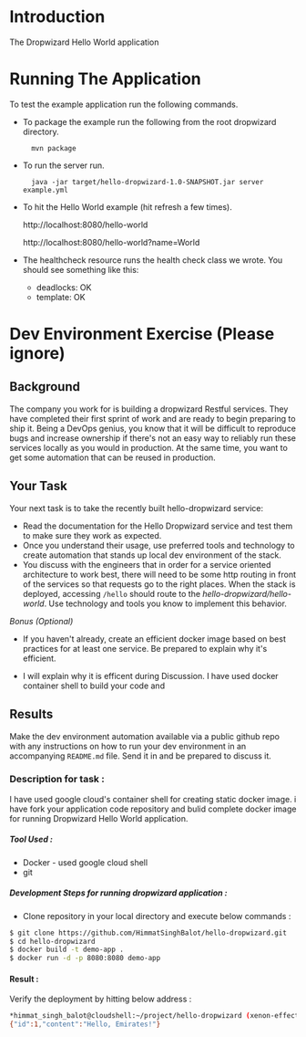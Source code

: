# Introduction

The Dropwizard Hello World application

# Running The Application

To test the example application run the following commands.

* To package the example run the following from the root dropwizard directory.

        mvn package

* To run the server run.

        java -jar target/hello-dropwizard-1.0-SNAPSHOT.jar server example.yml

* To hit the Hello World example (hit refresh a few times).

	http://localhost:8080/hello-world

	http://localhost:8080/hello-world?name=World

* The healthcheck resource runs the health check class we wrote. You should see something like this:

  * deadlocks: OK
  * template: OK

# Dev Environment Exercise (Please ignore)

## Background
The company you work for is building a dropwizard Restful services.
They have completed their first sprint of work and are ready to begin preparing to ship it. Being a DevOps genius, you know that it will be difficult to reproduce bugs and increase  ownership if there's not an easy way to  reliably run these services locally as you would in production. At the same time, you want to get some automation that can be reused in production.

## Your Task
Your next task is to take the recently built hello-dropwizard service:

- Read the documentation for the Hello Dropwizard service and test them to make sure they work as expected.
- Once you understand their usage, use preferred tools and technology to create automation that stands up local dev environment of the stack.
- You discuss with the engineers that in order for a service oriented architecture to work best, there will need to be some http routing in front of the services so that requests go to the right places. When the stack is deployed, accessing `/hello` should route to the *hello-dropwizard/hello-world*. Use technology and tools you know to implement this behavior.

*Bonus (Optional)*
- If you haven't already, create an efficient docker image based on best practices for at least one service. Be prepared to explain why it's efficient.

- I will explain why it is efficent during Discussion. I have used docker container shell to build your code and 

## Results

Make the dev environment automation available via a public github repo with any instructions on how to run your dev environment in an accompanying `README.md` file. Send it in and be prepared to discuss it.


### Description for task : 
I have used google cloud's container shell for creating static docker image. i have fork your application code repository and bulid complete docker image for running Dropwizard Hello World application.
 
 ##### Tool Used : 
   - Docker - used google cloud shell
   - git

##### Development Steps for running dropwizard application : 
- Clone repository in your local directory and execute below commands : 

 ```sh
 $ git clone https://github.com/HimmatSinghBalot/hello-dropwizard.git
 $ cd hello-dropwizard
 $ docker build -t demo-app .
 $ docker run -d -p 8080:8080 demo-app
```

#### Result : 
Verify the deployment by hitting below address :

 ```sh
 *himmat_singh_balot@cloudshell:~/project/hello-dropwizard (xenon-effect-192309)$ curl http://localhost:8080/hello-world?name=Emirates
{"id":1,"content":"Hello, Emirates!"}
```
